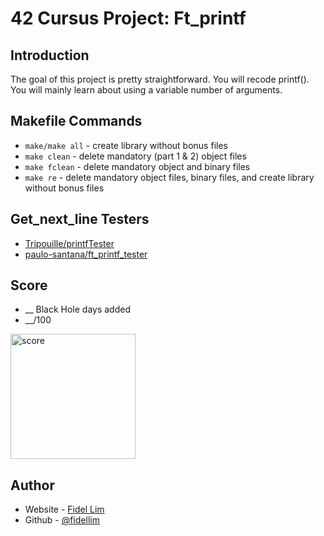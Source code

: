 # 42 Cursus Project: Ft_printf

## Introduction

The goal of this project is pretty straightforward. You will recode printf(). You will mainly learn about using a variable number of arguments.


## Makefile Commands

- `make/make all` - create library without bonus files
- `make clean` - delete mandatory (part 1 & 2) object files
- `make fclean` - delete mandatory object and binary files
- `make re` - delete mandatory object files, binary files, and create library without bonus files

## Get_next_line Testers

- [Tripouille/printfTester](https://github.com/Tripouille/printfTester)
- [paulo-santana/ft_printf_tester](https://github.com/paulo-santana/ft_printf_tester)

## Score

- __ Black Hole days added
- __/100 <br>
<img src="/images/42_libft_score.jpeg" alt="score" width="200"/>

## Author

- Website - [Fidel Lim](https://fidellim-portfolio.netlify.app/)
- Github - [@fidellim](https://github.com/fidellim)
